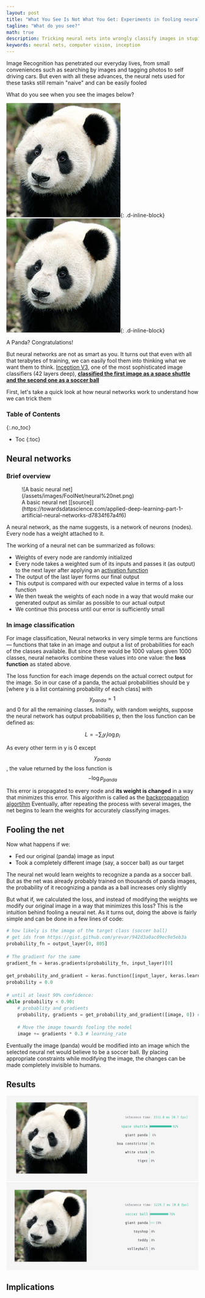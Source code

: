 ```yaml
---
layout: post
title: "What You See Is Not What You Get: Experiments in fooling neural nets"
tagline: "What do you see?"
math: true
description: Tricking neural nets into wrongly classify images in stupidly easy
keywords: neural nets, computer vision, inception
---
```


Image Recognition has penetrated our everyday lives,
from small conveniences such as searching by images and tagging photos
to self driving cars.
But even with all these advances, the neural nets used for these tasks
still remain "naive" and can be easily fooled

What do you see when you see the images below?

<!--more-->

![Panda-like image](/assets/images/FoolNet/panda-shuttle.png "Panda-like image"){: .d-inline-block}
![Panda-like image](/assets/images/FoolNet/panda-soccer.png "Panda-like image"){: .d-inline-block}

A Panda? Congratulations!

But neural networks are not as smart as you.
It turns out that even with all that terabytes of training,
we can easily fool them into thinking what we want them to think.
[Inception V3](https://arxiv.org/pdf/1512.00567v3.pdf), one of the most
sophisticated image classifiers (42 layers deep),
**[classified the first image as a space shuttle and the second one as a soccer ball](#results)**

First, let's take a quick look at how neural networks work to understand how we can trick them

### Table of Contents
{:.no_toc}

* Toc
{:toc}

## Neural networks

### Brief overview
<figure markdown="1">
![A basic neural net](/assets/images/FoolNet/neural%20net.png)
<figcaption markdown="1">
A basic neural net [[source]](https://towardsdatascience.com/applied-deep-learning-part-1-artificial-neural-networks-d7834f67a4f6)
</figcaption>
</figure>

A neural network, as the name suggests, is a network of neurons (nodes).
Every node has a weight attached to it. 

The working of a neural net can be summarized as follows:

* Weights of every node are randomly initialized
* Every node takes a weighted sum of its inputs
and passes it (as output) to the next layer after applying an [activation function](https://towardsdatascience.com/activation-functions-and-its-types-which-is-better-a9a5310cc8f)
* The output of the last layer forms our final output
* This output is compared with our expected value in terms of a loss function
* We then tweak the weights of each node in a way that would make our generated output as similar as possible to our actual output
* We continue this process until our error is sufficiently small

### In image classification
For image classification, Neural networks in very simple terms are functions &mdash; functions that take in an image
and output a list of probabilities for each of the classes available.
But since there would be 1000 values given 1000 classes, neural networks combine these values
into one value: the **loss function** as stated above.

The loss function for each image depends on the actual correct output for the image.
So in our case of a panda, the actual probabilities should be y [where y is a list containing probability of each class]
with $$y_{panda} = 1$$ and 0 for all the remaining classes.
Initially, with random weights, suppose the neural network has output probabilities p, then the loss function can be defined as:


$$L = - \sum_i{y_i \log{p_i}}$$


As every other term in y is 0 except $$y_{panda}$$, the value returned by the loss function is
$$−\log{p_{panda}}$$ 

This error is propagated to every node and **its weight is changed** in a way that minimizes this error.
This algorithm is called as the [backpropagation algortihm](http://cs231n.github.io/optimization-2/)
Eventually, after repeating the process with several images, the net begins to learn the weights for accurately classifying images.

## Fooling the net
Now what happens if we:
* Fed our original (panda) image as input
* Took a completely different image (say, a soccer ball) as our target

The neural net would learn weights to recognize a panda as a soccer ball.
But as the net was already probably trained on  thousands of panda images,
the probability of it recognizing a panda as a ball increases only slightly

But what if, we calculated the loss, and instead of modifying the weights we modify 
our original image in a way that minimizes this loss? 
This is the intuition behind fooling a neural net.
As it turns out, doing the above is fairly simple and can be done in a few lines of code:

```python
# how likely is the image of the target class (soccer ball)
# get ids from https://gist.github.com/yrevar/942d3a0ac09ec9e5eb3a
probability_fn = output_layer[0, 805]

# The gradient for the same
gradient_fn = keras.gradients(probability_fn, input_layer)[0]

get_probability_and_gradient = keras.function([input_layer, keras.learning_phase()], [probability_fn, gradient_fn])
probability = 0.0

# until at least 90% confidence:
while probability < 0.90:
    # probablity and gradients
    probability, gradients = get_probability_and_gradient([image, 0]) # 0 for learning mode

    # Move the image towards fooling the model
    image += gradients * 0.3 # learning_rate

```

Eventually the image (panda) would be modified into an image which the selected neural net would believe
to be a soccer ball.
By placing appropriate constraints while modifying the image, the changes can be made completely
invisible to humans.

## Results
![The net thinks it's a space shuttle](/assets/images/FoolNet/panda-shuttle-inception.png "The net thinks it's a space shuttle")
![The net thinks it's a soccer ball](/assets/images/FoolNet/panda-soccer-inception.png "The net thinks it's a soccer ball")

## Implications